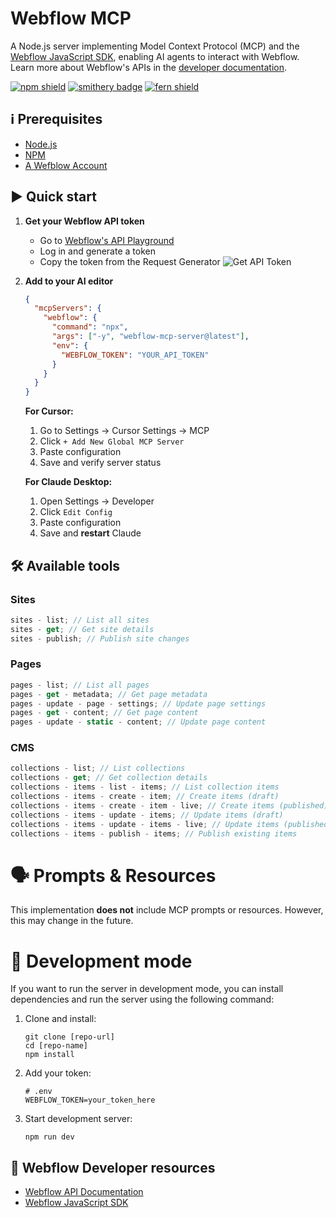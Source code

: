 # Webflow MCP

A Node.js server implementing Model Context Protocol (MCP) and the [Webflow JavaScript SDK](https://github.com/webflow/js-webflow-api), enabling AI agents to interact with Webflow. Learn more about Webflow's APIs in the [developer documentation](https://developers.webflow.com/data/reference).

[![npm shield](https://img.shields.io/npm/v/webflow-mcp-server)](https://www.npmjs.com/package/webflow-mcp-server)
[![smithery badge](https://smithery.ai/badge/@webflow/mcp-server)](https://smithery.ai/server/@webflow/mcp-server)
[![fern shield](https://img.shields.io/badge/%F0%9F%8C%BF-Built%20with%20Fern-brightgreen)](https://buildwithfern.com/?utm_source=github&utm_medium=github&utm_campaign=readme&utm_source=https%3A%2F%2Fgithub.com%2Fwebflow%2Fmcp-server)

## ℹ Prerequisites

- [Node.js](https://docs.npmjs.com/downloading-and-installing-node-js-and-npm)
- [NPM](https://docs.npmjs.com/downloading-and-installing-node-js-and-npm)
- [A Wefblow Account](https://webflow.com/signup)

## ▶️ Quick start

1. **Get your Webflow API token**

   - Go to [Webflow's API Playground](https://developers.webflow.com/data/reference/token/authorized-by)
   - Log in and generate a token
   - Copy the token from the Request Generator
     ![Get API Token](https://prod.ferndocs.com/_next/image?url=https%3A%2F%2Ffiles.buildwithfern.com%2Fwebflow-preview-6a549203-c0da-4038-8adf-1dbed286cb83.docs.buildwithfern.com%2F2025-03-28T17%3A56%3A04.435Z%2Fassets%2Fimages%2Fapi-key-playground.png&w=3840&q=75)

2. **Add to your AI editor**

   ```json
   {
     "mcpServers": {
       "webflow": {
         "command": "npx",
         "args": ["-y", "webflow-mcp-server@latest"],
         "env": {
           "WEBFLOW_TOKEN": "YOUR_API_TOKEN"
         }
       }
     }
   }
   ```

   **For Cursor:**

   1. Go to Settings → Cursor Settings → MCP
   2. Click `+ Add New Global MCP Server`
   3. Paste configuration
   4. Save and verify server status

   **For Claude Desktop:**

   1. Open Settings → Developer
   2. Click `Edit Config`
   3. Paste configuration
   4. Save and **restart** Claude

## 🛠️ Available tools

### Sites

```ts
sites - list; // List all sites
sites - get; // Get site details
sites - publish; // Publish site changes
```

### Pages

```ts
pages - list; // List all pages
pages - get - metadata; // Get page metadata
pages - update - page - settings; // Update page settings
pages - get - content; // Get page content
pages - update - static - content; // Update page content
```

### CMS

```ts
collections - list; // List collections
collections - get; // Get collection details
collections - items - list - items; // List collection items
collections - items - create - item; // Create items (draft)
collections - items - create - item - live; // Create items (published)
collections - items - update - items; // Update items (draft)
collections - items - update - items - live; // Update items (published)
collections - items - publish - items; // Publish existing items
```

# 🗣️ Prompts & Resources

This implementation **does not** include MCP prompts or resources. However, this may change in the future.

# 🚧 Development mode

If you want to run the server in development mode, you can install dependencies and run the server using the following command:

1. Clone and install:

   ```shell
   git clone [repo-url]
   cd [repo-name]
   npm install
   ```

2. Add your token:

   ```shell
   # .env
   WEBFLOW_TOKEN=your_token_here
   ```

3. Start development server:
   ```shell
   npm run dev
   ```

## 📄 Webflow Developer resources

- [Webflow API Documentation](https://developers.webflow.com/data/reference)
- [Webflow JavaScript SDK](https://github.com/webflow/js-webflow-api)

